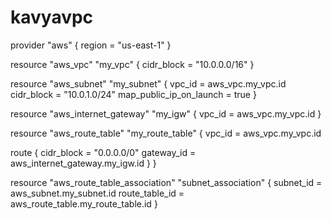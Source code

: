 # kavyavpc
provider "aws" {
  region = "us-east-1"
}

resource "aws_vpc" "my_vpc" {
  cidr_block = "10.0.0.0/16"
}

resource "aws_subnet" "my_subnet" {
  vpc_id                  = aws_vpc.my_vpc.id
  cidr_block              = "10.0.1.0/24"
  map_public_ip_on_launch = true
}

resource "aws_internet_gateway" "my_igw" {
  vpc_id = aws_vpc.my_vpc.id
}

resource "aws_route_table" "my_route_table" {
  vpc_id = aws_vpc.my_vpc.id

  route {
    cidr_block = "0.0.0.0/0"
    gateway_id = aws_internet_gateway.my_igw.id
  }
}

resource "aws_route_table_association" "subnet_association" {
  subnet_id      = aws_subnet.my_subnet.id
  route_table_id = aws_route_table.my_route_table.id
}
